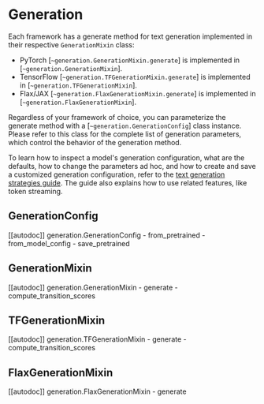 <!--Copyright 2022 The HuggingFace Team. All rights reserved.

Licensed under the Apache License, Version 2.0 (the "License"); you may not use this file except in compliance with
the License. You may obtain a copy of the License at

http://www.apache.org/licenses/LICENSE-2.0

Unless required by applicable law or agreed to in writing, software distributed under the License is distributed on
an "AS IS" BASIS, WITHOUT WARRANTIES OR CONDITIONS OF ANY KIND, either express or implied. See the License for the
specific language governing permissions and limitations under the License.

⚠️ Note that this file is in Markdown but contain specific syntax for our doc-builder (similar to MDX) that may not be
rendered properly in your Markdown viewer.

-->

# Generation

Each framework has a generate method for text generation implemented in their respective `GenerationMixin` class:

- PyTorch [`~generation.GenerationMixin.generate`] is implemented in [`~generation.GenerationMixin`].
- TensorFlow [`~generation.TFGenerationMixin.generate`] is implemented in [`~generation.TFGenerationMixin`].
- Flax/JAX [`~generation.FlaxGenerationMixin.generate`] is implemented in [`~generation.FlaxGenerationMixin`].

Regardless of your framework of choice, you can parameterize the generate method with a [`~generation.GenerationConfig`]
class instance. Please refer to this class for the complete list of generation parameters, which control the behavior
of the generation method.

To learn how to inspect a model's generation configuration, what are the defaults, how to change the parameters ad hoc,
and how to create and save a customized generation configuration, refer to the
[text generation strategies guide](../generation_strategies). The guide also explains how to use related features,
like token streaming.

## GenerationConfig

[[autodoc]] generation.GenerationConfig
	- from_pretrained
	- from_model_config
	- save_pretrained

## GenerationMixin

[[autodoc]] generation.GenerationMixin
	- generate
	- compute_transition_scores

## TFGenerationMixin

[[autodoc]] generation.TFGenerationMixin
	- generate
	- compute_transition_scores

## FlaxGenerationMixin

[[autodoc]] generation.FlaxGenerationMixin
	- generate
